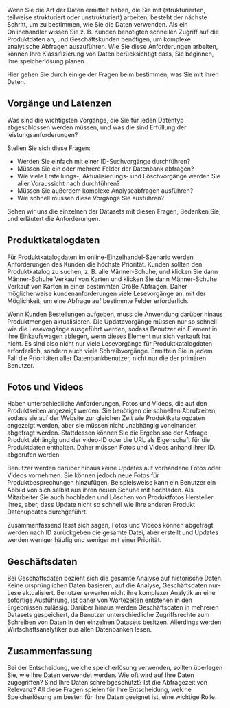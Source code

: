 Wenn Sie die Art der Daten ermittelt haben, die Sie mit (strukturierten, teilweise strukturiert oder unstrukturiert) arbeiten, besteht der nächste Schritt, um zu bestimmen, wie Sie die Daten verwenden. Als ein Onlinehändler wissen Sie z. B. Kunden benötigten schnellen Zugriff auf die Produktdaten an, und Geschäftskunden benötigen, um komplexe analytische Abfragen auszuführen. Wie Sie diese Anforderungen arbeiten, können Ihre Klassifizierung von Daten berücksichtigt dass, Sie beginnen, Ihre speicherlösung planen.

Hier gehen Sie durch einige der Fragen beim bestimmen, was Sie mit Ihren Daten.

## <a name="operations-and-latency"></a>Vorgänge und Latenzen

Was sind die wichtigsten Vorgänge, die Sie für jeden Datentyp abgeschlossen werden müssen, und was die sind Erfüllung der leistungsanforderungen?

Stellen Sie sich diese Fragen:
* Werden Sie einfach mit einer ID-Suchvorgänge durchführen? 
* Müssen Sie ein oder mehrere Felder der Datenbank abfragen? 
* Wie viele Erstellungs-, Aktualisierungs- und Löschvorgänge werden Sie aller Voraussicht nach durchführen? 
* Müssen Sie außerdem komplexe Analyseabfragen ausführen? 
* Wie schnell müssen diese Vorgänge Sie ausführen?

Sehen wir uns die einzelnen der Datasets mit diesen Fragen, Bedenken Sie, und erläutert die Anforderungen.

## <a name="product-catalog-data"></a>Produktkatalogdaten

Für Produktkatalogdaten im online-Einzelhandel-Szenario werden Anforderungen des Kunden die höchste Priorität. Kunden sollten den Produktkatalog zu suchen, z. B. alle Männer-Schuhe, und klicken Sie dann Männer-Schuhe Verkauf von Karten und klicken Sie dann Männer-Schuhe Verkauf von Karten in einer bestimmten Größe Abfragen. Daher möglicherweise kundenanforderungen viele Lesevorgänge an, mit der Möglichkeit, um eine Abfrage auf bestimmte Felder erforderlich.

Wenn Kunden Bestellungen aufgeben, muss die Anwendung darüber hinaus Produktmengen aktualisieren. Die Updatevorgänge müssen nur so schnell wie die Lesevorgänge ausgeführt werden, sodass Benutzer ein Element in ihre Einkaufswagen ablegen, wenn dieses Element nur sich verkauft hat nicht. Es sind also nicht nur viele Lesevorgänge für Produktkatalogdaten erforderlich, sondern auch viele Schreibvorgänge. Ermitteln Sie in jedem Fall die Prioritäten aller Datenbankbenutzer, nicht nur die der primären Benutzer.

## <a name="photos-and-videos"></a>Fotos und Videos

Haben unterschiedliche Anforderungen, Fotos und Videos, die auf den Produktseiten angezeigt werden. Sie benötigen die schnellen Abrufzeiten, sodass sie auf der Website zur gleichen Zeit wie Produktkatalogdaten angezeigt werden, aber sie müssen nicht unabhängig voneinander abgefragt werden. Stattdessen können Sie die Ergebnisse der Abfrage Produkt abhängig und der video-ID oder die URL als Eigenschaft für die Produktdaten enthalten. Daher müssen Fotos und Videos anhand ihrer ID. abgerufen werden.

Benutzer werden darüber hinaus keine Updates auf vorhandene Fotos oder Videos vornehmen. Sie können jedoch neue Fotos für Produktbesprechungen hinzufügen. Beispielsweise kann ein Benutzer ein Abbild von sich selbst aus ihren neuen Schuhe mit hochladen. Als Mitarbeiter Sie auch hochladen und Löschen von Produktfotos Hersteller Ihres, aber, dass Update nicht so schnell wie Ihre anderen Produkt Datenupdates durchgeführt. 

Zusammenfassend lässt sich sagen, Fotos und Videos können abgefragt werden nach ID zurückgeben die gesamte Datei, aber erstellt und Updates werden weniger häufig und weniger mit einer Priorität.  

## <a name="business-data"></a>Geschäftsdaten

Bei Geschäftsdaten bezieht sich die gesamte Analyse auf historische Daten. Keine ursprünglichen Daten basieren, auf die Analyse, Geschäftsdaten nur-Lese aktualisiert. Benutzer erwarten nicht ihre komplexer Analytik an eine sofortige Ausführung, ist daher von Wartezeiten entstehen in den Ergebnissen zulässig. Darüber hinaus werden Geschäftsdaten in mehreren Datasets gespeichert, da Benutzer unterschiedliche Zugriffsrechte zum Schreiben von Daten in den einzelnen Datasets besitzen. Allerdings werden Wirtschaftsanalytiker aus allen Datenbanken lesen.

## <a name="summary"></a>Zusammenfassung

Bei der Entscheidung, welche speicherlösung verwenden, sollten überlegen Sie, wie Ihre Daten verwendet werden. Wie oft wird auf Ihre Daten zugegriffen? Sind Ihre Daten schreibgeschützt? Ist die Abfragezeit von Relevanz? All diese Fragen spielen für Ihre Entscheidung, welche Speicherlösung am besten für Ihre Daten geeignet ist, eine wichtige Rolle.